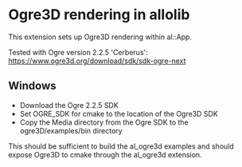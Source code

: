 # Ogre3D rendering in allolib

This extension sets up Ogre3D rendering within al::App.

Tested with Ogre version 2.2.5 'Cerberus':
https://www.ogre3d.org/download/sdk/sdk-ogre-next

## Windows

  * Download the Ogre 2.2.5 SDK
  * Set OGRE_SDK for cmake to the location of the Ogre3D SDK
  * Copy the Media directory from the Ogre SDK to the ogre3D/examples/bin directory
  
This should be sufficient to build the al_ogre3d examples and should expose 
Ogre3D to cmake through the al_ogre3d extension.


